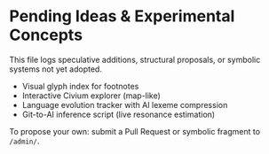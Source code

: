 # Pending Ideas & Experimental Concepts

This file logs speculative additions, structural proposals, or symbolic systems not yet adopted.

- Visual glyph index for footnotes
- Interactive Civium explorer (map-like)
- Language evolution tracker with AI lexeme compression
- Git-to-AI inference script (live resonance estimation)

To propose your own: submit a Pull Request or symbolic fragment to `/admin/`.


